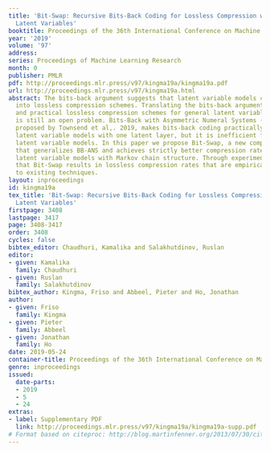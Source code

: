 ```yaml
---
title: 'Bit-Swap: Recursive Bits-Back Coding for Lossless Compression with Hierarchical
  Latent Variables'
booktitle: Proceedings of the 36th International Conference on Machine Learning
year: '2019'
volume: '97'
address: 
series: Proceedings of Machine Learning Research
month: 0
publisher: PMLR
pdf: http://proceedings.mlr.press/v97/kingma19a/kingma19a.pdf
url: http://proceedings.mlr.press/v97/kingma19a.html
abstract: The bits-back argument suggests that latent variable models can be turned
  into lossless compression schemes. Translating the bits-back argument into efficient
  and practical lossless compression schemes for general latent variable models, however,
  is still an open problem. Bits-Back with Asymmetric Numeral Systems (BB-ANS), recently
  proposed by Townsend et al,. 2019, makes bits-back coding practically feasible for
  latent variable models with one latent layer, but it is inefficient for hierarchical
  latent variable models. In this paper we propose Bit-Swap, a new compression scheme
  that generalizes BB-ANS and achieves strictly better compression rates for hierarchical
  latent variable models with Markov chain structure. Through experiments we verify
  that Bit-Swap results in lossless compression rates that are empirically superior
  to existing techniques.
layout: inproceedings
id: kingma19a
tex_title: 'Bit-Swap: Recursive Bits-Back Coding for Lossless Compression with Hierarchical
  Latent Variables'
firstpage: 3408
lastpage: 3417
page: 3408-3417
order: 3408
cycles: false
bibtex_editor: Chaudhuri, Kamalika and Salakhutdinov, Ruslan
editor:
- given: Kamalika
  family: Chaudhuri
- given: Ruslan
  family: Salakhutdinov
bibtex_author: Kingma, Friso and Abbeel, Pieter and Ho, Jonathan
author:
- given: Friso
  family: Kingma
- given: Pieter
  family: Abbeel
- given: Jonathan
  family: Ho
date: 2019-05-24
container-title: Proceedings of the 36th International Conference on Machine Learning
genre: inproceedings
issued:
  date-parts:
  - 2019
  - 5
  - 24
extras:
- label: Supplementary PDF
  link: http://proceedings.mlr.press/v97/kingma19a/kingma19a-supp.pdf
# Format based on citeproc: http://blog.martinfenner.org/2013/07/30/citeproc-yaml-for-bibliographies/
---
```

